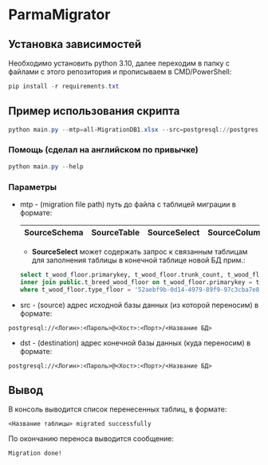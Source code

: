 # ParmaMigrator
## Установка зависимостей
Необходимо установить python 3.10, далее переходим в папку с файлами с этого репозитория и прописываем в CMD/PowerShell:

```powershell
pip install -r requirements.txt
```

## Пример использования скрипта

```powershell
python main.py --mtp=all-MigrationDB1.xlsx --src=postgresql://postgres:postgres@localhost:5434/backup1 --dst=postgresql://postgres:postgres@localhost:5434/new
```

### Помощь (сделал на английском по привычке)

```powershell
python main.py --help
```

### Параметры

- mtp - (migration file path) путь до файла с таблицей миграции в формате:

  | SourceSchema | SourceTable | SourceSelect | SourceColumns | TargetSchema | TargetTable | TargetColumns |
  | - | - | - | - | - | - | - |
  
  - **SourceSelect** может содержать запрос к связанным таблицам для заполнения таблицы в конечной таблице новой БД прим.:
  
  ```SQL
  select t_wood_floor.primarykey, t_wood_floor.trunk_count, t_wood_floor.age, t_wood_floor.hight, t_wood_floor.evaluation, t_wood_floor.stand from public.t_wood_floor
  inner join public.t_breed_wood_floor on t_wood_floor.primarykey = t_breed_wood_floor.wood_floor
  where t_wood_floor.type_floor = '52aebf9b-0d14-4979-89f9-97c3cba7e817'
  ```

- src - (source) адрес исходной базы данных (из которой переносим) в формате:

```postgresql://<Логин>:<Пароль>@<Хост>:<Порт>/<Название БД>```

- dst - (destination) адрес конечной базы данных (куда переносим) в формате:

```postgresql://<Логин>:<Пароль>@<Хост>:<Порт>/<Название БД>```

## Вывод
В консоль выводится список перенесенных таблиц, в формате:

```<Название таблицы> migrated successfully``` 

По окончанию переноса выводится сообщение:

```Migration done!```
